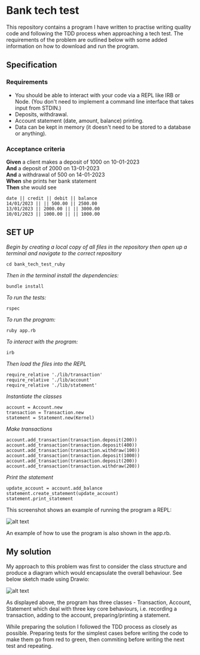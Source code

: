 # Bank tech test

This repository contains a program I have written to practise writing quality code and following the TDD process when approaching a tech test. The requirements of the problem are outlined below with some added information on how to download and run the program.

## Specification

### Requirements

* You should be able to interact with your code via a REPL like IRB or Node.  (You don't need to implement a command line interface that takes input from STDIN.)
* Deposits, withdrawal.
* Account statement (date, amount, balance) printing.
* Data can be kept in memory (it doesn't need to be stored to a database or anything).

### Acceptance criteria

**Given** a client makes a deposit of 1000 on 10-01-2023  
**And** a deposit of 2000 on 13-01-2023  
**And** a withdrawal of 500 on 14-01-2023  
**When** she prints her bank statement  
**Then** she would see

```
date || credit || debit || balance
14/01/2023 || || 500.00 || 2500.00
13/01/2023 || 2000.00 || || 3000.00
10/01/2023 || 1000.00 || || 1000.00
```

## SET UP

*Begin by creating a local copy of all files in the repository then open up a terminal and navigate to the correct repository*

````cd bank_tech_test_ruby````

*Then in the terminal install the dependencies:*

````bundle install````

*To run the tests:*

````rspec````

*To run the program:*

````ruby app.rb````

*To interact with the program:*

````irb````

*Then load the files into the REPL*

````
require_relative './lib/transaction'
require_relative './lib/account'
require_relative './lib/statement'
````

*Instantiate the classes*

````
account = Account.new
transaction = Transaction.new
statement = Statement.new(Kernel)
`````

*Make transactions*

````
account.add_transaction(transaction.deposit(200))
account.add_transaction(transaction.deposit(400))
account.add_transaction(transaction.withdraw(100))
account.add_transaction(transaction.deposit(1000))
account.add_transaction(transaction.deposit(200))
account.add_transaction(transaction.withdraw(200))
````

*Print the statement*

````
update_account = account.add_balance
statement.create_statement(update_account)
statement.print_statement
````
This screenshot shows an example of running the program a REPL:

![alt text](https://github.com/HOOLAHAN/tech_tests/blob/main/bank_tech_test_ruby/REPL_example_run.png)

An example of how to use the program is also shown in the app.rb. 

## My solution

My approach to this problem was first to consider the class structure and produce a diagram which would encapsulate the overall behaviour. See below sketch made using Drawio:

![alt text](https://github.com/HOOLAHAN/tech_tests/blob/main/bank_tech_test_ruby/class_diagram.png)

As displayed above, the program has three classes - Transaction, Account, Statement which deal with three key core behaviours, i.e. recording a transaction, adding to the account, preparing/printing a statement. 

While preparing the solution I followed the TDD process as closely as possible. Preparing tests for the simplest cases before writing the code to make them go from red to green, then commiting before writing the next test and repeating. 
